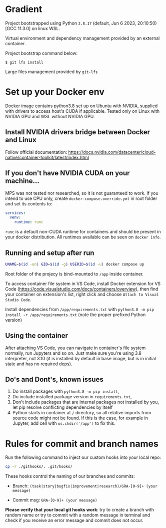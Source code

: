 # Gradient

Project bootstrapped using Python `3.8.17` (default, Jun  6 2023, 20:10:50) 
[GCC 11.3.0] on linux WSL.

Virtual environment and dependency management provided by an external container.

Project bootstrap command below:

```console
$ git lfs install
```

Large files management provided by `git-lfs`


# Set up your Docker env

Docker image contains python3.8 set up on Ubuntu with NVIDIA, supplied with drivers to access host's CUDA if applicable. Tested only on Linux with NVIDIA GPU and WSL without NVIDIA GPU.

## Install NVIDIA drivers bridge between Docker and Linux

Follow official documentation: https://docs.nvidia.com/datacenter/cloud-native/container-toolkit/latest/index.html

## If you don't have NVIDIA CUDA on your machine...

MPS was not tested nor researched, so it is not guaranteed to work. If you intend to use CPU only, create `docker-compose.override.yml` in root folder and set its contents to:

```yaml
services:
  venv:
    runtime: runc
```

`runc` is a default non-CUDA runtime for containers and should be present in your docker distribution. All runtimes available can be seen on `docker info`.

## Running and setup after run

```bash
UNAME=$(id -un) GID=$(id -g) USERID=$(id -u) docker compose up
``` 

Root folder of the projecy is bind-mounted to `/app` inside container.

To access container file system in VS Code, install Docker extension for VS Code (https://code.visualstudio.com/docs/containers/overview), then find your container on extension's list, right click and choose `Attach to Visual Studio Code`.

Install dependencies from `/app/requirements.txt` with `python3.8 -m pip install -r /app/requirements.txt` (note the proper prefixed Python version)

## Using the container

After attaching VS Code, you can navigate in container's file system normally, run Jupyters and so on. Just make sure you're using 3.8 interpreter, not 3.10 (it is installed by default in base image, but is in initial state and has no required deps).

## Do's and Dont's, known issues

1. Do install packages with `python3.8 -m pip install`,
2. Do include installed package version in `requirements.txt`,
3. Don't include packages that are internal packages not installed by you, let pip resolve conflicting dependencies by itself
4. Python starts in container at `/` directory, so all relative imports from source code might not be found. If this is the case, for example in Jupyter, add cell with `os.chdir('/app')` to fix this.
# Rules for commit and branch names

Run the following command to inject our custom hooks into your local repo:

```bash
cp -r ./githooks/. .git/hooks/
```

These hooks control the naming of our branches and commits:

- Branch: `(task|story|bugfix|improvement|research)/GRA-[0-9]+ (your message)`

- Commit msg: `GRA-[0-9]+ (your message)`

**Please verify that your local git hooks work**: try to create a branch with random name or try to commit with a random message in terminal and check if you receive an error message and commit does not occur.

